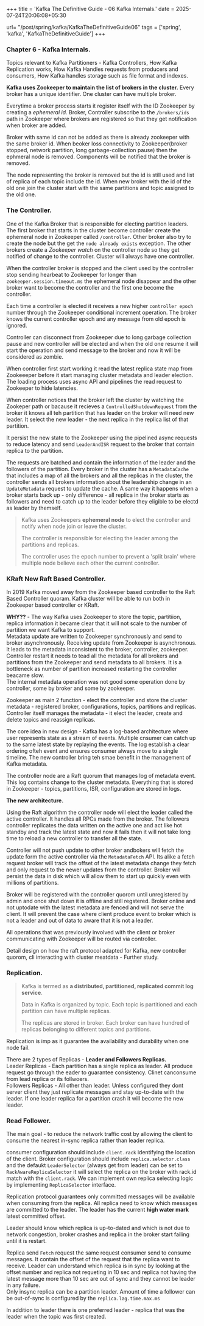 +++
title = 'Kafka The Definitive Guide - 06 Kafka Internals.'
date = 2025-07-24T20:06:08+05:30

url= "/post/spring/kafka/KafkaTheDefinitiveGuide06"
tags = ['spring', 'kafka', 'KafkaTheDefinitiveGuide']
+++
### **Chapter 6 - Kafka Internals.**

Topics relevant to Kafka Partitioners - Kafka Controllers, How Kafka Replication works, How Kafka Handles requests from producers and consumers, How Kafka handles storage such as file format and indexes.

**Kafka uses Zookeeper to maintain the list of brokers in the cluster.** Every broker has a unique identifier. One cluster can have multiple broker.

Everytime a broker process starts it register itself with the ID Zookeeper by creating a *ephemeral id*. Broker, Controller subscribe to the `/brokers/ids` path in Zookeeper where brokers are registered so that they get notification when broker are added.

Broker with same id can not be added as there is already zookeeper with the same broker id. When beoker loss connectivity to Zookeeper(broker stopped, network partition, long garbage-collection pause) then the ephmeral node is removed. Components will be notified that the broker is removed.


The node representing the broker is removed but the id is still used and list of replica of each topic include the id. When new broker with the id of the old one join the cluster start with the same partitions and topic assigned to the old one.
### The Controller.
One of the Kafka Broker that is responsible for electing partition leaders. The first broker that starts in the cluster become controller create the ephemeral node in Zookeeper called `/controller`. Other broker also try to create the node but the get the `node already exists` exception. The other brokers create a _Zookeeper watch_ on the controller node so they get notified of change to the controller. Cluster will always have one controller.

When the controller broker is stopped and the client used by the controller stop sending hearbeat to Zookeeper for longer than `zookeeper.session.timeout.ms` the ephemeral node disappear and the other broker want to become the controller and the first one become the controller.

Each time a controller is elected it receives a new higher `controller epoch` number through the Zookeeper conditional increment operation. The broker knows the current controller epoch and any message from old epoch is ignored.  

Controller can disconnect from Zookeeper due to long garbage collection pause and new controller will be elected and when the old one resume it will start the operation and send message to the broker and now it will be considered as zombie.

When controller first start working it read the latest replica state map from Zookeeeper before it start managing cluster metadata and leader election.  The loading process uses async API and pipelines the read request to Zookeeper to hide latencies.

When controller notices that the broker left the cluster by watching the Zookeper path or bacause it recieves a `ControlledShutdownRequest` from the broker it knows all teh partition that has leader on the broker will need new leader. It select the new leader - the next replica in the replica list of that partition.  

It persist the new state to the Zookeeper using the pipelined async requests to reduce latency and send `LeaderAndISR` request to the broker that contain replica to the partition.

The requests are batched and contain the information of the leader and the followers of the partition.
Every broker in the cluster has a `MetadataCache` that includes a map of all the brokers and all the replicas in the cluster, the controller sends all brokers information about the leadership change in an `UpdateMetadata` request to update the cache.
A same way it happens when a broker starts back up - only difference - all replica in the broker starts as followers and need to catch up to the leader before they eligible to be electd as leader by themself.

> Kafka uses Zookeepers **ephemeral node** to elect the controller and notify when node join or leave the cluster.
>
> The controller is responsible for electing the leader among the partitions and replicas.
>
> The controller uses the epoch number to prevent a 'split brain' where multiple node believe each other the current controller.

### KRaft New Raft Based Controller.

In 2019 Kafka moved away from the Zookeeper based controller to the Raft Based Controller quoram. Kafka cluster will be able to run both in Zookeeper based controller or KRaft.  

**WHY??** - The way Kafka uses Zookeeper to store the topic, partitiion, replica information it became clear that it will not scale to the number of partition we want Kafka to support.  
Metadata update are written to Zookeeper synchronously and send to broker asynchronously. Receiving update from Zookeeper is asynchronous. It leads to the metadata inconsistent to the broker, controller, zookeeper.  
Controller restart it needs to tead all the metadata for all brokers and partitions from the Zookeeper and send metadata to all brokers. It is a bottleneck as number of partition increased restarting the controller beacame slow.  
The internal metadata operation was not good some operation done by controller, some by broker and some by zookeeper.

Zookeeper as main 2 function - elect the controller and store the cluster metadata - registered broker, configurations, topics, partitions and replicas.  
Controller itself manages the metadata - it elect the leader, create and delete topics and reassign replicas.

The core idea in new design - Kafka has a log-based architecture where user represents state as a stream of events. Multiple cnsumer can catch up to the same latest state by replaying the events. The log establish a clear ordering ofteh event and ensures consumer always move to a single timeline. The new controller bring teh smae benefit in the management of Kafka metadata.  

The controller node are a Raft quorum that manages log of metadata event. This log contains change to the cluster metadata. Everything that is stored in Zookeeper - topics, partitions, ISR, configuration are stored in logs.







**The new architecture.**

Using the Raft algorithm the controller node will elect the leader called the active controller. It handles all RPCs made from the broker. The followers controller replicates the data written on the active one and act like hot standby and track the latest state and now it fails then it will not take long time to reload a new controller to transfer all the state.  


Controller will not push update to other broker andbokers will fetch the update form the active controller via the `MetadataFetch` API. Its alike a fetch request broker will track the offset of the latest metadata change they fetch and only request to the newer updates from the controller. Broker will persist the data in disk which will allow them to start up quickly even with millions of partitions.

Broker will be registered with the controller quorom until unregistered by admin and once shut down it is offline and still regstered. Broker online and not uptodate with the latest metadata are fenced and will not serve the client. It will prevent the case where client produce event to broker which is not a leader and out of data to aware that it is not a leader.

All operations that was previously involved with the client or broker communicating with Zookeeper will be routed via controller.


Detail design on how the raft protocol adapted for Kafka, new controller quorom, cli interacting with cluster meatdata - Further study.

### **Replication.**

> Kafka is termed as **a distributed, partitioned, replicated commit log service**.
>
> Data in Kafka is organized by topic. Each topic is partitioned and each partition can have multiple replicas.
>
> The replicas are stored in broker. Each broker can have hundred of replicas belonging to different topics and partitions.

Replication is imp as it guarantee the availability and durability when one node fail.  

There are 2 types of Replicas - **Leader and Followers Replicas.**  
Leader Replicas - Each partition has a single replica as leader. All produce request go through the eader to guarantee consistency. Clinet canconsume from lead replica or its follwoers.  
Followers Replicas - All other than leader. Unless configured they dont server client they just replicate messages and stay up-to-date with the leader. If one leader replica for a partition crash it will become the new leader.

### **Read Follower.**

The main goal - to reduce the network traffic cost by allowing the client to consume the nearest in-sync replica rather than leader replica.

consumer configuration should include `client.rack` identifying the location of the client. Broker configuration should include `replica.selector.class` and the defaukt `LeaderSelector` (always get from leader) can be set to `RackAwareReplicaSelector` it will select the replica on the broker with rack.id match with the `client.rack`. We can implement own replica selecting logic by implementing `ReplicaSelector` interface.

Replication protocol guarantees only committed messages will be available when consuming from the replica. All replica need to know which messages are committed to the leader. The leader has the current **high water mark** latest committed offset.

Leader should know which replica is up-to-dated and which is not due to network congestion, broker crashes and replica in the broker start failing until it is restart.

Replica send `Fetch` request the same request consumer send to consume messages. It contain the offset of the request that the replica want to receive.
Leader can understand which replica is in sync by looking at the offset number and replica not requeting in 10 sec and replica not having the latest message more than 10 sec are out of sync and they cannot be leader in any failure.  
Only insync replica can be a partition leader.
Amount of time a follower can be out-of-sync is configured by the `replica.lag.time.max.ms` 

In addition to leader there is one preferred leader - replica that was the leader when the topic was first created.
